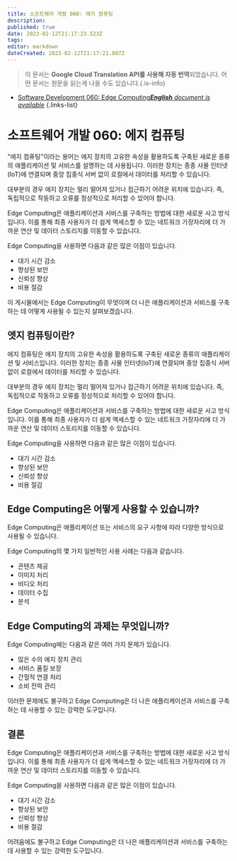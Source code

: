 ```yaml
---
title: 소프트웨어 개발 060: 에지 컴퓨팅
description: 
published: true
date: 2023-02-12T21:17:23.523Z
tags: 
editor: markdown
dateCreated: 2023-02-12T21:17:21.887Z
---
```


> 이 문서는 **Google Cloud Translation API를 사용해 자동 번역**되었습니다.
어떤 문서는 원문을 읽는게 나을 수도 있습니다.{.is-info}



- [Software Development 060: Edge Computing***English** document is available*](/en/Knowledge-base/Software-Development/Learning/software-development-060-edge-computing)
{.links-list}


# 소프트웨어 개발 060: 에지 컴퓨팅

"에지 컴퓨팅"이라는 용어는 에지 장치의 고유한 속성을 활용하도록 구축된 새로운 종류의 애플리케이션 및 서비스를 설명하는 데 사용됩니다. 이러한 장치는 종종 사물 인터넷(IoT)에 연결되며 중앙 집중식 서버 없이 로컬에서 데이터를 처리할 수 있습니다.

대부분의 경우 에지 장치는 멀리 떨어져 있거나 접근하기 어려운 위치에 있습니다. 즉, 독립적으로 작동하고 오류를 정상적으로 처리할 수 있어야 합니다.

Edge Computing은 애플리케이션과 서비스를 구축하는 방법에 대한 새로운 사고 방식입니다. 이를 통해 최종 사용자가 더 쉽게 액세스할 수 있는 네트워크 가장자리에 더 가까운 연산 및 데이터 스토리지를 이동할 수 있습니다.

Edge Computing을 사용하면 다음과 같은 많은 이점이 있습니다.

- 대기 시간 감소
- 향상된 보안
- 신뢰성 향상
- 비용 절감

이 게시물에서는 Edge Computing이 무엇이며 더 나은 애플리케이션과 서비스를 구축하는 데 어떻게 사용될 수 있는지 살펴보겠습니다.

## 엣지 컴퓨팅이란?

에지 컴퓨팅은 에지 장치의 고유한 속성을 활용하도록 구축된 새로운 종류의 애플리케이션 및 서비스입니다. 이러한 장치는 종종 사물 인터넷(IoT)에 연결되며 중앙 집중식 서버 없이 로컬에서 데이터를 처리할 수 있습니다.

대부분의 경우 에지 장치는 멀리 떨어져 있거나 접근하기 어려운 위치에 있습니다. 즉, 독립적으로 작동하고 오류를 정상적으로 처리할 수 있어야 합니다.

Edge Computing은 애플리케이션과 서비스를 구축하는 방법에 대한 새로운 사고 방식입니다. 이를 통해 최종 사용자가 더 쉽게 액세스할 수 있는 네트워크 가장자리에 더 가까운 연산 및 데이터 스토리지를 이동할 수 있습니다.

Edge Computing을 사용하면 다음과 같은 많은 이점이 있습니다.

- 대기 시간 감소
- 향상된 보안
- 신뢰성 향상
- 비용 절감

## Edge Computing은 어떻게 사용할 수 있습니까?

Edge Computing은 애플리케이션 또는 서비스의 요구 사항에 따라 다양한 방식으로 사용될 수 있습니다.

Edge Computing의 몇 가지 일반적인 사용 사례는 다음과 같습니다.

- 콘텐츠 제공
- 이미지 처리
- 비디오 처리
- 데이터 수집
- 분석

## Edge Computing의 과제는 무엇입니까?

Edge Computing에는 다음과 같은 여러 가지 문제가 있습니다.

- 많은 수의 에지 장치 관리
- 서비스 품질 보장
- 간헐적 연결 처리
- 소비 전력 관리

이러한 문제에도 불구하고 Edge Computing은 더 나은 애플리케이션과 서비스를 구축하는 데 사용할 수 있는 강력한 도구입니다.

## 결론

Edge Computing은 애플리케이션과 서비스를 구축하는 방법에 대한 새로운 사고 방식입니다. 이를 통해 최종 사용자가 더 쉽게 액세스할 수 있는 네트워크 가장자리에 더 가까운 연산 및 데이터 스토리지를 이동할 수 있습니다.

Edge Computing을 사용하면 다음과 같은 많은 이점이 있습니다.

- 대기 시간 감소
- 향상된 보안
- 신뢰성 향상
- 비용 절감

어려움에도 불구하고 Edge Computing은 더 나은 애플리케이션과 서비스를 구축하는 데 사용할 수 있는 강력한 도구입니다.